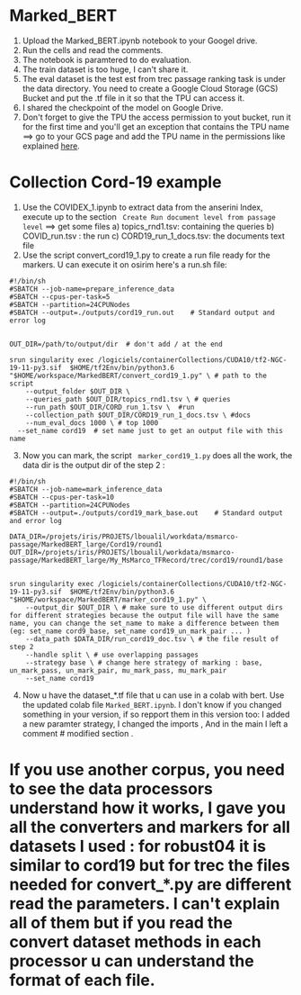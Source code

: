 # Marked_BERT

1. Upload the Marked_BERT.ipynb notebook to your Googel drive.
2. Run the cells and read the comments. 
3. The notebook is paramtered to do evaluation. 
4. The train dataset is too huge, I can't share it. 
5. The eval dataset is the test est from trec passage ranking task is under the data directory. You need to create a Google Cloud Storage (GCS) Bucket and put the .tf file in it so that the TPU can access it. 
6. I shared the checkpoint of the model on Google Drive. 
7. Don't forget to give the TPU the access permission to yout bucket, run it for the first time and you'll get an exception that contains the TPU name ==> go to your GCS page and add the TPU name in the permissions like explained [here](https://cloud.google.com/storage/docs/access-control/using-iam-permissions).

# Collection Cord-19 example
1. Use the COVIDEX_1.ipynb to extract data from the anserini Index, execute up to the section `` Create Run document level from passage level``  ==> get some files 
    a) topics_rnd1.tsv: containing the queries
    b) COVID_run.tsv : the run
    c) CORD19_run_1_docs.tsv: the documents text file
2. Use the script convert_cord19_1.py to create a run file ready for the markers. U can execute it on osirim here's a run.sh file:

```
#!/bin/sh
#SBATCH --job-name=prepare_inference_data
#SBATCH --cpus-per-task=5
#SBATCH --partition=24CPUNodes
#SBATCH --output=./outputs/cord19_run.out    # Standard output and error log
 

OUT_DIR=/path/to/output/dir  # don't add / at the end

srun singularity exec /logiciels/containerCollections/CUDA10/tf2-NGC-19-11-py3.sif  $HOME/tf2Env/bin/python3.6 "$HOME/workspace/MarkedBERT/convert_cord19_1.py" \ # path to the script
	--output_folder $OUT_DIR \
	--queries_path $OUT_DIR/topics_rnd1.tsv \ # queries
	--run_path $OUT_DIR/CORD_run_1.tsv \  #run
	--collection_path $OUT_DIR/CORD19_run_1_docs.tsv \ #docs
	--num_eval_docs 1000 \ # top 1000
  --set_name cord19  # set name just to get an output file with this name 

```

3. Now you can mark, the script ``` marker_cord19_1.py``` does all the work, the data dir is the output dir of the step 2 :
```
#!/bin/sh
#SBATCH --job-name=mark_inference_data
#SBATCH --cpus-per-task=10
#SBATCH --partition=24CPUNodes
#SBATCH --output=./outputs/cord19_mark_base.out    # Standard output and error log

DATA_DIR=/projets/iris/PROJETS/lboualil/workdata/msmarco-passage/MarkedBERT_large/Cord19/round1
OUT_DIR=/projets/iris/PROJETS/lboualil/workdata/msmarco-passage/MarkedBERT_large/My_MsMarco_TFRecord/trec/cord19/round1/base


srun singularity exec /logiciels/containerCollections/CUDA10/tf2-NGC-19-11-py3.sif  $HOME/tf2Env/bin/python3.6 "$HOME/workspace/MarkedBERT/marker_cord19_1.py" \
	--output_dir $OUT_DIR \ # make sure to use different output dirs for different strategies because the output file will have the same name, you can change the set_name to make a difference between them (eg: set_name cord9_base, set_name cord19_un_mark_pair ... )
	--data_path $DATA_DIR/run_cord19_doc.tsv \ # the file result of step 2
	--handle split \ # use overlapping passages
	--strategy base \ # change here strategy of marking : base, un_mark_pass, un_mark_pair, mu_mark_pass, mu_mark_pair
	--set_name cord19

```

4. Now u have the dataset_*.tf file that u can use in a colab with bert. Use the updated colab file ```Marked_BERT.ipynb```. I don't know if you changed something in your version, if so repport them in this version too: I added a new paramter strategy, I changed the imports , And in the main I left a comment # modified section .


# If you use another corpus, you need to see the data processors understand how it works, I gave you all the converters and markers for all datasets I used : for robust04 it is similar to cord19 but for trec the files needed for convert_*.py are different read the parameters. I can't explain all of them but if you read the convert dataset methods in each processor u can understand the format of each file.  

